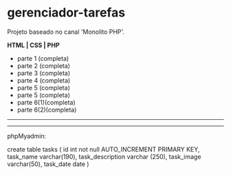 
# gerenciador-tarefas


Projeto baseado no canal 'Monolito PHP'.

**HTML |  CSS  | PHP**

- parte 1 (completa)
- parte 2 (completa)
- parte 3 (completa)
- parte 4 (completa)
- parte 5 (completa)
- parte 5 (completa)
- parte 6(1)(completa)
- parte 6(2)(completa)
<hr>
<hr>

phpMyadmin:

create table tasks (
id int not null AUTO_INCREMENT PRIMARY KEY,
    task_name varchar(190),
    task_description varchar (250),
    task_image varchar(50),
    task_date date
)
